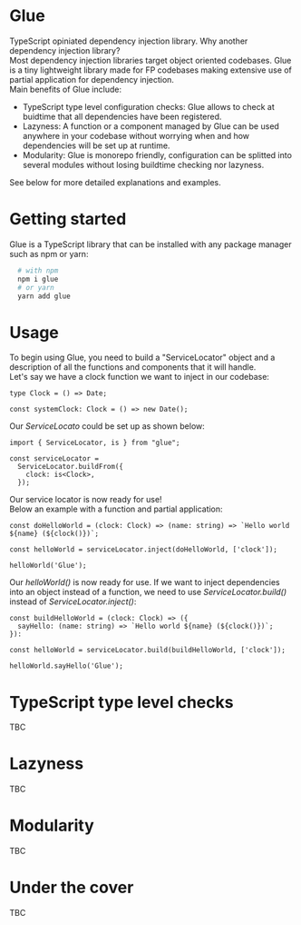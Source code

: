 # Glue

TypeScript opiniated dependency injection library. Why another dependency injection library?  
Most dependency injection libraries target object oriented codebases. Glue is a tiny lightweight library made for FP codebases making extensive use of partial application for dependency injection.  
Main benefits of Glue include:  
- TypeScript type level configuration checks: Glue allows to check at buidtime that all dependencies have been registered.
- Lazyness: A function or a component managed by Glue can be used anywhere in your codebase without worrying when and how dependencies will be set up at runtime.  
- Modularity: Glue is monorepo friendly, configuration can be splitted into several modules without losing buildtime checking nor lazyness.  

See below for more detailed explanations and examples.


# Getting started
Glue is a TypeScript library that can be installed with any package manager such as npm or yarn:  

```sh
  # with npm
  npm i glue
  # or yarn
  yarn add glue

```

# Usage
To begin using Glue, you need to build a "ServiceLocator" object and a description of all the functions and components that it will handle.  
Let's say we have a clock function we want to inject in our codebase:  
```
type Clock = () => Date;

const systemClock: Clock = () => new Date();
```

Our *ServiceLocato* could be set up as shown below:  
```
import { ServiceLocator, is } from "glue";

const serviceLocator = 
  ServiceLocator.buildFrom({
    clock: is<Clock>,
  });
```

Our service locator is now ready for use!  
Below an example with a function and partial application:
```
const doHelloWorld = (clock: Clock) => (name: string) => `Hello world ${name} (${clock()})`;

const helloWorld = serviceLocator.inject(doHelloWorld, ['clock']);

helloWorld('Glue');
```

Our *helloWorld()* is now ready for use. If we want to inject dependencies into an object instead of a function, we need to use *ServiceLocator.build()* instead of *ServiceLocator.inject()*:
```
const buildHelloWorld = (clock: Clock) => ({ 
  sayHello: (name: string) => `Hello world ${name} (${clock()})`;
}):

const helloWorld = serviceLocator.build(buildHelloWorld, ['clock']);

helloWorld.sayHello('Glue');
```

# TypeScript type level checks
TBC

# Lazyness
TBC

# Modularity
TBC

# Under the cover
TBC